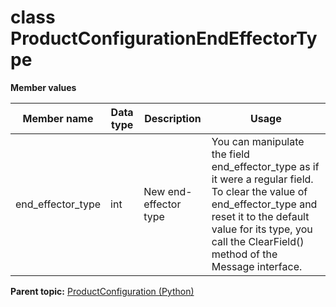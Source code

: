 # class ProductConfigurationEndEffectorType

 **Member values** 

|Member name|Data type|Description|Usage|
|-----------|---------|-----------|-----|
|end\_effector\_type|int|New end-effector type|You can manipulate the field end\_effector\_type as if it were a regular field. To clear the value of end\_effector\_type and reset it to the default value for its type, you call the ClearField\(\) method of the Message interface.|

**Parent topic:** [ProductConfiguration \(Python\)](../../summary_pages/ProductConfiguration.md)

